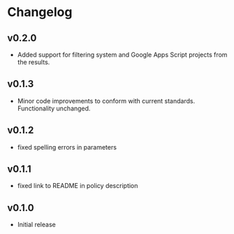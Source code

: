 # Changelog

## v0.2.0

- Added support for filtering system and Google Apps Script projects from the results.

## v0.1.3

- Minor code improvements to conform with current standards. Functionality unchanged.

## v0.1.2

- fixed spelling errors in parameters

## v0.1.1

- fixed link to README in policy description

## v0.1.0

- Initial release

